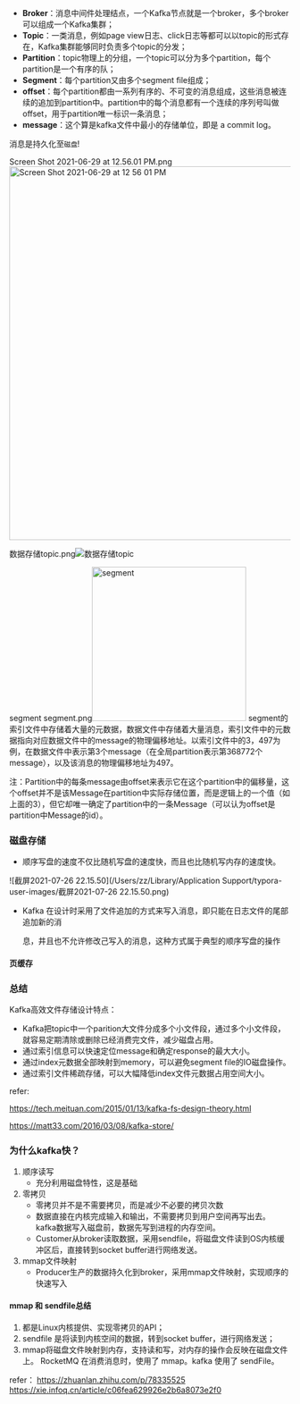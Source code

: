 - **Broker**：消息中间件处理结点，一个Kafka节点就是一个broker，多个broker可以组成一个Kafka集群；
- **Topic**：一类消息，例如page view日志、click日志等都可以以topic的形式存在，Kafka集群能够同时负责多个topic的分发；
- **Partition**：topic物理上的分组，一个topic可以分为多个partition，每个partition是一个有序的队；
- **Segment**：每个partition又由多个segment file组成；
- **offset**：每个partition都由一系列有序的、不可变的消息组成，这些消息被连续的追加到partition中。partition中的每个消息都有一个连续的序列号叫做offset，用于partition唯一标识一条消息；
- **message**：这个算是kafka文件中最小的存储单位，即是 a commit log。

消息是持久化至`磁盘`!

Screen Shot 2021-06-29 at 12.56.01 PM.png<img width="669" alt="Screen Shot 2021-06-29 at 12 56 01 PM" src="https://user-images.githubusercontent.com/17567449/123739575-71949d80-d8d9-11eb-9087-bcd34891116c.png">


数据存储topic.png![数据存储topic](https://user-images.githubusercontent.com/17567449/123732035-e19c2700-d8cb-11eb-8142-75d6f18cc1b2.png)

segment
segment.png<img width="276" alt="segment" src="https://user-images.githubusercontent.com/17567449/123732064-ed87e900-d8cb-11eb-8ab1-e6c9196dab30.png">
segment的索引文件中存储着大量的元数据，数据文件中存储着大量消息，索引文件中的元数据指向对应数据文件中的message的物理偏移地址。以索引文件中的3，497为例，在数据文件中表示第3个message（在全局partition表示第368772个message），以及该消息的物理偏移地址为497。

注：Partition中的每条message由offset来表示它在这个partition中的偏移量，这个offset并不是该Message在partition中实际存储位置，而是逻辑上的一个值（如上面的3），但它却唯一确定了partition中的一条Message（可以认为offset是partition中Message的id）。



### 磁盘存储

- 顺序写盘的速度不仅比随机写盘的速度快，而且也比随机写内存的速度快。

![截屏2021-07-26 22.15.50](/Users/zz/Library/Application Support/typora-user-images/截屏2021-07-26 22.15.50.png)

- Kafka 在设计时采用了文件追加的方式来写入消息，即只能在日志文件的尾部追加新的消

  息，井且也不允许修改己写入的消息，这种方式属于典型的顺序写盘的操作



#### 页缓存






### 总结

Kafka高效文件存储设计特点：

- Kafka把topic中一个parition大文件分成多个小文件段，通过多个小文件段，就容易定期清除或删除已经消费完文件，减少磁盘占用。
- 通过索引信息可以快速定位message和确定response的最大大小。
- 通过index元数据全部映射到memory，可以避免segment file的IO磁盘操作。
- 通过索引文件稀疏存储，可以大幅降低index文件元数据占用空间大小。



refer:

 https://tech.meituan.com/2015/01/13/kafka-fs-design-theory.html

https://matt33.com/2016/03/08/kafka-store/



### 为什么kafka快？

1. 顺序读写
   - 充分利用磁盘特性，这是基础
2. 零拷贝
   - 零拷贝并不是不需要拷贝，而是减少不必要的拷贝次数
   - 数据直接在内核完成输入和输出，不需要拷贝到用户空间再写出去。
     kafka数据写入磁盘前，数据先写到进程的内存空间。
   - Customer从broker读取数据，采用sendfile，将磁盘文件读到OS内核缓冲区后，直接转到socket buffer进行网络发送。
3. mmap文件映射
   - Producer生产的数据持久化到broker，采用mmap文件映射，实现顺序的快速写入



#### mmap 和 sendfile总结

1. 都是Linux内核提供、实现零拷贝的API；
2. sendfile 是将读到内核空间的数据，转到socket buffer，进行网络发送；
3. mmap将磁盘文件映射到内存，支持读和写，对内存的操作会反映在磁盘文件上。
RocketMQ 在消费消息时，使用了 mmap。kafka 使用了 sendFile。

refer：
https://zhuanlan.zhihu.com/p/78335525
https://xie.infoq.cn/article/c06fea629926e2b6a8073e2f0


